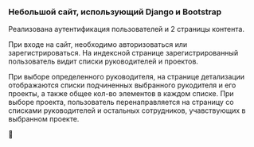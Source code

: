 

### Небольшой сайт, использующий Django и Bootstrap
Реализована аутентификация пользователей и 2 страницы контента.


При входе на сайт, необходимо авторизоваться или зарегистрироваться.
На индексной странице зарегистрированный пользователь видит списки руководителей и проектов.

При выборе определенного руководителя, на странице детализации отображаются списки подчиненных выбранного рукодителя и его проекты, а также общее кол-во элементов в каждом списке.
При выборе проекта, пользователь перенаправляется на страницу со списками руководителей и остальных сотрудников, учавствующих в выбранном проекте.


👤